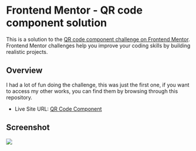 # Frontend Mentor - QR code component solution

This is a solution to the [QR code component challenge on Frontend Mentor](https://www.frontendmentor.io/challenges/qr-code-component-iux_sIO_H). Frontend Mentor challenges help you improve your coding skills by building realistic projects. 

## Overview

I had a lot of fun doing the challenge, this was just the first one, if you want to access my other works, you can find them by browsing through this repository. 

- Live Site URL: [QR Code Component](https://frontend-challange-chefberke.netlify.app/challange-1/)

## Screenshot

<img src="https://cdn.discordapp.com/attachments/843957577774530621/1138905597023092980/preview-desktop.png"/>
